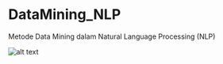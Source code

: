 # DataMining_NLP
Metode Data Mining dalam Natural Language Processing (NLP)


![alt text](https://github.com/abdazzamajhari/UdacodingWorkshop_DataMiningNLP/blob/main/Azzam.jpeg?raw=true)
